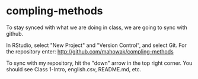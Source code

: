# compling-methods

To stay synced with what we are doing in class, we are going to sync with github.

In RStudio, select "New Project" and "Version Control", and select Git. For the repository enter: http://github.com/mahowak/compling-methods

To sync with my repository, hit the "down" arrow in the top right corner. You should see Class 1-Intro, english.csv, README.md, etc.

